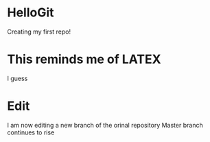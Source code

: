 # HelloGit

Creating my first repo!

# This reminds me of LATEX

I guess

# Edit 

I am now editing a new branch of the orinal repository
Master branch continues to rise
